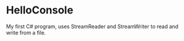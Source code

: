 # HelloConsole
My first C# program, uses StreamReader and StreamWriter to read and write from a file.
